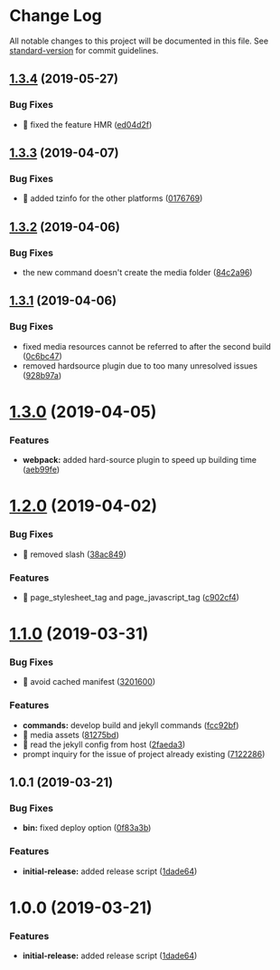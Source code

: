 # Change Log

All notable changes to this project will be documented in this file. See [standard-version](https://github.com/conventional-changelog/standard-version) for commit guidelines.

## [1.3.4](https://github.com/yfxie/jekpack/compare/v1.3.3...v1.3.4) (2019-05-27)


### Bug Fixes

* 🐛 fixed the feature HMR ([ed04d2f](https://github.com/yfxie/jekpack/commit/ed04d2f))



## [1.3.3](https://github.com/yfxie/jekpack/compare/v1.3.2...v1.3.3) (2019-04-07)


### Bug Fixes

* 🐛 added tzinfo for the other platforms ([0176769](https://github.com/yfxie/jekpack/commit/0176769))



## [1.3.2](https://github.com/yfxie/jekpack/compare/v1.3.1...v1.3.2) (2019-04-06)


### Bug Fixes

* the new command doesn't create the media folder ([84c2a96](https://github.com/yfxie/jekpack/commit/84c2a96))



## [1.3.1](https://github.com/yfxie/jekpack/compare/v1.3.0...v1.3.1) (2019-04-06)


### Bug Fixes

* fixed media resources cannot be referred to after the second build ([0c6bc47](https://github.com/yfxie/jekpack/commit/0c6bc47))
* removed hardsource plugin due to too many unresolved issues ([928b97a](https://github.com/yfxie/jekpack/commit/928b97a))



# [1.3.0](https://github.com/yfxie/jekpack/compare/v1.2.0...v1.3.0) (2019-04-05)


### Features

* **webpack:** added hard-source plugin to speed up building time ([aeb99fe](https://github.com/yfxie/jekpack/commit/aeb99fe))



# [1.2.0](https://github.com/yfxie/jekpack/compare/v1.1.0...v1.2.0) (2019-04-02)


### Bug Fixes

* 🐛 removed slash ([38ac849](https://github.com/yfxie/jekpack/commit/38ac849))


### Features

* 🎸 page_stylesheet_tag and page_javascript_tag ([c902cf4](https://github.com/yfxie/jekpack/commit/c902cf4))



# [1.1.0](https://github.com/yfxie/jekpack/compare/v1.0.1...v1.1.0) (2019-03-31)


### Bug Fixes

* 🐛 avoid cached manifest ([3201600](https://github.com/yfxie/jekpack/commit/3201600))


### Features

* **commands:** develop build and jekyll commands ([fcc92bf](https://github.com/yfxie/jekpack/commit/fcc92bf))
* 🎸 media assets ([81275bd](https://github.com/yfxie/jekpack/commit/81275bd))
* 🎸 read the jekyll config from host ([2faeda3](https://github.com/yfxie/jekpack/commit/2faeda3))
* prompt inquiry for the issue of project already existing ([7122286](https://github.com/yfxie/jekpack/commit/7122286))



## 1.0.1 (2019-03-21)


### Bug Fixes

* **bin:** fixed deploy option ([0f83a3b](https://github.com/yfxie/jekpack/commit/0f83a3b))


### Features

* **initial-release:** added release script ([1dade64](https://github.com/yfxie/jekpack/commit/1dade64))



# 1.0.0 (2019-03-21)


### Features

* **initial-release:** added release script ([1dade64](https://github.com/yfxie/jekpack/commit/1dade64))
